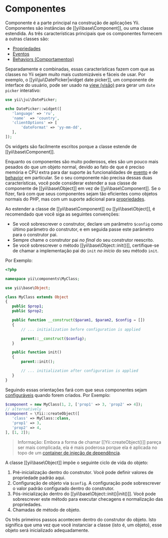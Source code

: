 Componentes
===========

Componente é a parte principal na construção de aplicações Yii. Componentes são instâncias de [[yii\base\Component]], ou uma classe estendida. As três características principais que os componentes fornecem a outras classes são:

* [Propriedades](concept-properties.md)
* [Eventos](concept-events.md)
* [Behaviors (Comportamentos)](concept-behaviors.md)

Separadamente e combinadas, essas características fazem com que as classes no Yii sejam muito mais customizáveis e fáceis de usar. Por exemplo, o [[yii\jui\DatePicker|widget date picker]], um componente de interface do usuário, pode ser usado na [view (visão)](structure-view.md) para gerar um `date picker` interativo:

```php
use yii\jui\DatePicker;

echo DatePicker::widget([
   'language' => 'ru',
   'name'  => 'country',
   'clientOptions' => [
       'dateFormat' => 'yy-mm-dd',
   ],
]);
```

Os widgets são facilmente escritos porque a classe estende de [[yii\base\Component]].

Enquanto os componentes são muito poderosos, eles são um pouco mais pesados do que um objeto normal, devido ao fato de que é preciso memória e CPU extra para dar suporte às funcionalidades de [evento](concept-events.md) e de [behavior](concept-behaviors.md) em particular.
Se o seu componente não precisa dessas duas características, você pode considerar estender a sua classe de componente de [[yii\base\Object]] em vez de [[yii\base\Component]]. Se o fizer, fará com que seus componentes sejam tão eficientes como objetos normais do PHP, mas com um suporte adicional para [propriedades](concept-properties.md).

Ao estender a classe de [[yii\base\Component]] ou [[yii\base\Object]], é recomendado que você siga as seguintes convenções:

- Se você sobrescrever o construtor, declare um parâmetro `$config` como último parâmetro do construtor, e em seguida passe este parâmetro para o construtor pai.
- Sempre chame o construtor pai *no final* do seu construtor reescrito.
- Se você sobrescrever o método [[yii\base\Object::init()]], certifique-se de chamar a implementação pai do `init` *no início* do seu método `init`.

Por Exemplo:

```php
<?php

namespace yii\components\MyClass;

use yii\base\Object;

class MyClass extends Object
{
   public $prop1;
   public $prop2;

   public function __construct($param1, $param2, $config = [])
   {
       // ... initialization before configuration is applied

       parent::__construct($config);
   }

   public function init()
   {
       parent::init();

       // ... initialization after configuration is applied
   }
}
```

Seguindo essas orientações fará com que seus componentes sejam [configuráveis](concept-configurations.md) quando forem criados. Por Exemplo:

```php
$component = new MyClass(1, 2, ['prop1' => 3, 'prop2' => 4]);
// alternatively
$component = \Yii::createObject([
   'class' => MyClass::class,
   'prop1' => 3,
   'prop2' => 4,
], [1, 2]);
```

> Informação: Embora a forma de chamar [[Yii::createObject()]] pareça ser mais complicada, ela é mais poderosa porque ela é aplicada no topo de um [container 
de injeção de dependência](concept-di-container.md).
 

A classe [[yii\base\Object]] impõe o seguinte ciclo de vida do objeto:

1. Pré-inicialização dentro do construtor. Você pode definir valores de propriedade padrão aqui.
2. Configuração de objeto via `$config`. A configuração pode sobrescrever o valor padrão configurado dentro do construtor.
3. Pós-inicialização dentro do [[yii\base\Object::init()|init()]]. Você pode sobrescrever este método para executar checagens e normalização das propriedades.
4. Chamadas de método de objeto.

Os três primeiros passos acontecem dentro do construtor do objeto. Isto significa que uma vez que você instanciar a classe (isto é, um objeto), esse objeto será inicializado adequadamente. 


